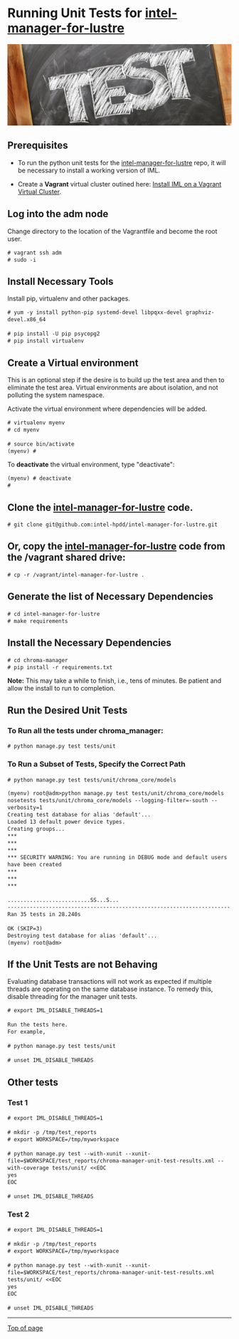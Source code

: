 #  <a name="Top"></a>Running Unit Tests for [intel-manager-for-lustre](https://github.com/intel-hpdd/intel-manager-for-lustre)

![Unit Testing](md_Graphics/test.png)

## Prerequisites
* To run the python unit tests for the [intel-manager-for-lustre](https://github.com/intel-hpdd/intel-manager-for-lustre) repo, it will be necessary to install a working version of IML.

* Create a **Vagrant** virtual cluster outined here: [Install IML on a Vagrant Virtual Cluster](cd_Installing_IML_On_Vagrant.md).

## Log into the **adm** node
Change directory to the location of the Vagrantfile and become the root user.

    # vagrant ssh adm
    # sudo -i

## Install Necessary Tools
Install pip, virtualenv and other packages.

    # yum -y install python-pip systemd-devel libpqxx-devel graphviz-devel.x86_64

    # pip install -U pip psycopg2
    # pip install virtualenv

## Create a Virtual environment
This is an optional step if the desire is to build up the test area and then to eliminate the test area. Virtual environments are about isolation, and not polluting the system namespace. 

Activate the virtual environment where dependencies will be added.

    # virtualenv myenv
    # cd myenv
    
    # source bin/activate
    (myenv) # 

To **deactivate** the virtual environment, type "deactivate":

    (myenv) # deactivate
    #

## Clone the [intel-manager-for-lustre](https://github.com/intel-hpdd/intel-manager-for-lustre) code.

    # git clone git@github.com:intel-hpdd/intel-manager-for-lustre.git

## Or, copy the [intel-manager-for-lustre](https://github.com/intel-hpdd/intel-manager-for-lustre) code from the /vagrant shared drive:

    # cp -r /vagrant/intel-manager-for-lustre .

## Generate the list of Necessary Dependencies

    # cd intel-manager-for-lustre
    # make requirements

## Install the Necessary Dependencies

    # cd chroma-manager
    # pip install -r requirements.txt

**Note:** This may take a while to finish, i.e., tens of minutes. Be patient and allow the install to run to completion.

## Run the Desired Unit Tests

### To Run all the tests under chroma_manager:

    # python manage.py test tests/unit

### To Run a Subset of Tests, Specify the Correct Path

    # python manage.py test tests/unit/chroma_core/models

```
(myenv) root@adm>python manage.py test tests/unit/chroma_core/models
nosetests tests/unit/chroma_core/models --logging-filter=-south --verbosity=1
Creating test database for alias 'default'...
Loaded 13 default power device types.
Creating groups...
***
***
***
*** SECURITY WARNING: You are running in DEBUG mode and default users have been created
***
***
***

..........................SS...S...
----------------------------------------------------------------------
Ran 35 tests in 28.240s

OK (SKIP=3)
Destroying test database for alias 'default'...
(myenv) root@adm>
```

## If the Unit Tests are not Behaving

Evaluating database transactions will not work as expected if multiple threads are operating on the same database instance. 
To remedy this, disable threading for the manager unit tests.

    # export IML_DISABLE_THREADS=1

    Run the tests here.
    For example,

    # python manage.py test tests/unit

    # unset IML_DISABLE_THREADS

## Other tests

### Test 1

    # export IML_DISABLE_THREADS=1

    # mkdir -p /tmp/test_reports
    # export WORKSPACE=/tmp/myworkspace

    # python manage.py test --with-xunit --xunit-file=$WORKSPACE/test_reports/chroma-manager-unit-test-results.xml --with-coverage tests/unit/ <<EOC
    yes
    EOC

    # unset IML_DISABLE_THREADS

### Test 2

    # export IML_DISABLE_THREADS=1

    # mkdir -p /tmp/test_reports
    # export WORKSPACE=/tmp/myworkspace

    # python manage.py test --with-xunit --xunit-file=$WORKSPACE/test_reports/chroma-manager-unit-test-results.xml tests/unit/ <<EOC
    yes
    EOC

    # unset IML_DISABLE_THREADS

---
[Top of page](#Top)